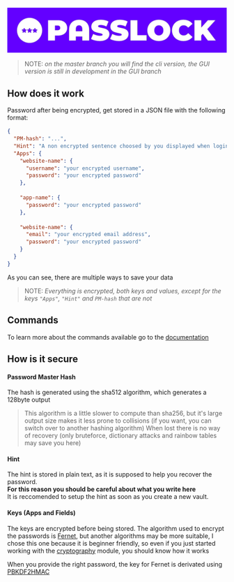 ![PassLock logo](img/logos/png/logo-line-color.png)
> NOTE: _on the master branch you will find the cli version, the GUI version is still in development in the GUI branch_
## How does it work

Password after being encrypted, get stored in a JSON file with the following format:

```json
{
  "PM-hash": "...",
  "Hint": "A non encrypted sentence choosed by you displayed when login fails 3 times",
  "Apps": {
    "website-name": {
      "username": "your encrypted username",
      "password": "your encrypted password"
    },

    "app-name": {
      "password": "your encrypted password"
    },

    "website-name": {
      "email": "your encrypted email address",
      "password": "your encrypted password"
    }
  }
}
```
As you can see, there are multiple ways to save your data  
> NOTE: *Everything is encrypted, both keys and values, except for the keys `"Apps"`, `"Hint"` and `PM-hash` that are not*
## Commands
To learn more about the commands available go to the [documentation](./DOCS.md)


## How is it secure

#### Password Master Hash
The hash is generated using the sha512 algorithm, which generates a 128byte output
> This algorithm is a little slower to compute than sha256, but it's large output size
> makes it less prone to collisions (if you want, you can switch over to another hashing algorithm)
When lost there is no way of recovery (only bruteforce, dictionary attacks and rainbow tables may save you here)

#### Hint
The hint is stored in plain text, as it is supposed to help you recover the password.  
**For this reason you should be careful about what you write here**  
It is reccomended to setup the hint as soon as you create a new vault.

#### Keys (Apps and Fields)
The keys are encrypted before being stored.
The algorithm used to encrypt the passwords is [Fernet](https://cryptography.io/en/latest/fernet/),
but another algorithms may be more suitable, I chose this one because it is beginner friendly,
so even if you just started working with the [cryptography](https://cryptography.io/en/latest)
module, you should know how it works

When you provide the right password, the key for Fernet is derivated using
[PBKDF2HMAC](https://cryptography.io/en/latest/hazmat/primitives/key-derivation-functions/#pbkdf2)